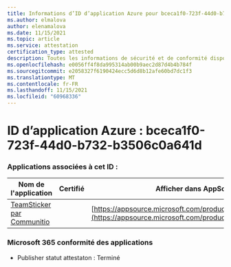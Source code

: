 ```yaml
---
title: Informations d’ID d’application Azure pour bceca1f0-723f-44d0-b732-b3506c0a641d
ms.author: elmalova
author: elenamalova
ms.date: 11/15/2021
ms.topic: article
ms.service: attestation
certification_type: attested
description: Toutes les informations de sécurité et de conformité disponibles pour bceca1f0-723f-44d0-b732-b3506c0a641d.
ms.openlocfilehash: e0056ff4f8da995314ab00b9aec2d87d4b4b784f
ms.sourcegitcommit: e2058327f6190424ecc5d6d8b12afe60bd7dc1f3
ms.translationtype: MT
ms.contentlocale: fr-FR
ms.lasthandoff: 11/15/2021
ms.locfileid: "60968336"
---
```

# <a name="azure-app-id-bceca1f0-723f-44d0-b732-b3506c0a641d"></a>ID d’application Azure : bceca1f0-723f-44d0-b732-b3506c0a641d


### <a name="apps-associated-with-this-id"></a>Applications associées à cet ID :
| **Nom de l'application** | **Certifié** | **Afficher dans AppSource** |
|--------------|---------------|-----------------------|
| [TeamSticker par Communitio](https://docs.microsoft.com/microsoft-365-app-certification/forward/WA200000894) |  | [https://appsource.microsoft.com/product/office/WA200000894](https://appsource.microsoft.com/product/office/WA200000894) |

### <a name="microsoft-365-app-compliance-status"></a>Microsoft 365 conformité des applications
- Publisher statut attestaton : Terminé
